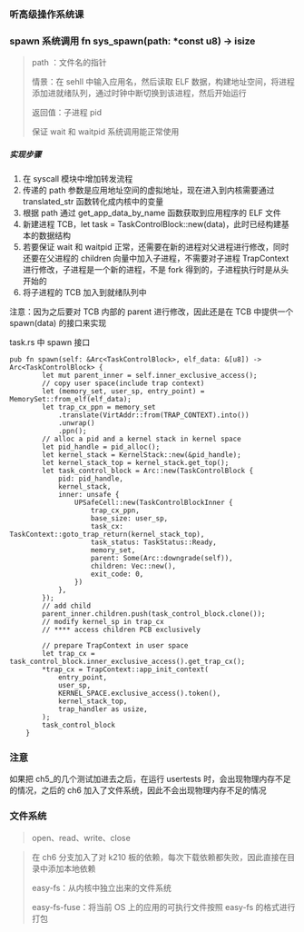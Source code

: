 ### 听高级操作系统课



### spawn 系统调用 fn sys_spawn(path: *const u8) -> isize

> path ：文件名的指针
>
> 情景：在 sehll 中输入应用名，然后读取 ELF 数据，构建地址空间，将进程添加进就绪队列，通过时钟中断切换到该进程，然后开始运行
>
> 返回值：子进程 pid
>
> 保证 wait 和 waitpid 系统调用能正常使用



##### 实现步骤

1. 在 syscall 模块中增加转发流程
2. 传递的 path 参数是应用地址空间的虚拟地址，现在进入到内核需要通过 translated_str 函数转化成内核中的变量
3. 根据 path 通过 get_app_data_by_name 函数获取到应用程序的 ELF 文件
4. 新建进程 TCB，let task = TaskControlBlock::new(data)，此时已经构建基本的数据结构
5. 若要保证 wait 和 waitpid 正常，还需要在新的进程对父进程进行修改，同时还要在父进程的 children 向量中加入子进程，不需要对子进程 TrapContext 进行修改，子进程是一个新的进程，不是 fork 得到的，子进程执行时是从头开始的
6. 将子进程的 TCB 加入到就绪队列中

注意：因为之后要对 TCB 内部的 parent 进行修改，因此还是在 TCB 中提供一个 spawn(data) 的接口来实现

task.rs 中 spawn 接口

```
pub fn spawn(self: &Arc<TaskControlBlock>, elf_data: &[u8]) -> Arc<TaskControlBlock> {
        let mut parent_inner = self.inner_exclusive_access();
        // copy user space(include trap context)
        let (memory_set, user_sp, entry_point) = MemorySet::from_elf(elf_data);
        let trap_cx_ppn = memory_set
            .translate(VirtAddr::from(TRAP_CONTEXT).into())
            .unwrap()
            .ppn();
        // alloc a pid and a kernel stack in kernel space
        let pid_handle = pid_alloc();
        let kernel_stack = KernelStack::new(&pid_handle);
        let kernel_stack_top = kernel_stack.get_top();
        let task_control_block = Arc::new(TaskControlBlock {
            pid: pid_handle,
            kernel_stack,
            inner: unsafe {
                UPSafeCell::new(TaskControlBlockInner {
                    trap_cx_ppn,
                    base_size: user_sp,
                    task_cx: TaskContext::goto_trap_return(kernel_stack_top),
                    task_status: TaskStatus::Ready,
                    memory_set,
                    parent: Some(Arc::downgrade(self)),
                    children: Vec::new(),
                    exit_code: 0,
                })
            },
        });
        // add child
        parent_inner.children.push(task_control_block.clone());
        // modify kernel_sp in trap_cx
        // **** access children PCB exclusively

        // prepare TrapContext in user space
        let trap_cx = task_control_block.inner_exclusive_access().get_trap_cx();
        *trap_cx = TrapContext::app_init_context(
            entry_point,
            user_sp,
            KERNEL_SPACE.exclusive_access().token(),
            kernel_stack_top,
            trap_handler as usize,
        );
        task_control_block
    }
```

### 注意

如果把 ch5_的几个测试加进去之后，在运行 usertests 时，会出现物理内存不足的情况，之后的 ch6 加入了文件系统，因此不会出现物理内存不足的情况

### 文件系统

>  open、read、write、close

>  在 ch6 分支加入了对 k210 板的依赖，每次下载依赖都失败，因此直接在目录中添加本地依赖
>
> easy-fs：从内核中独立出来的文件系统
>
> easy-fs-fuse：将当前 OS 上的应用的可执行文件按照 easy-fs 的格式进行打包
